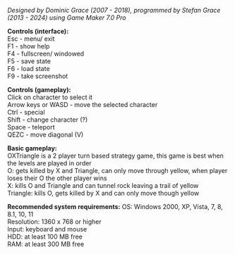 *Designed by Dominic Grace (2007 - 2018), programmed by Stefan Grace (2013 - 2024) using Game Maker 7.0 Pro*

**Controls (interface):** <br>
Esc - menu/ exit <br>
F1 - show help<br>
F4 - fullscreen/ windowed<br>
F5 - save state<br>
F6 - load state<br>
F9 - take screenshot<br>

**Controls (gameplay):**<br>
Click on character to select it<br>
Arrow keys or WASD - move the selected character<br>
Ctrl - special<br>
Shift - change character (?)<br>
Space - teleport<br>
QEZC - move diagonal (V)<br>

**Basic gameplay:**<br>
OXTriangle is a 2 player turn based strategy game, this game is best when the levels are played in order<br>
O: gets killed by X and Triangle, can only move through yellow, when player loses their O the other player wins<br>
X: kills O and Triangle and can tunnel rock leaving a trail of yellow<br>
Triangle: kills O, gets killed by X and can only move though yellow<br>

**Recommended system requirements:**
OS: Windows 2000, XP, Vista, 7, 8, 8.1, 10, 11<br>
Resolution: 1360 x 768 or higher<br>
Input: keyboard and mouse<br>
HDD: at least 100 MB free<br>
RAM: at least 300 MB free
